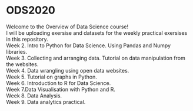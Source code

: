 # ODS2020
Welcome to the Overview of Data Science course!\
I will be uploading exersise and datasets for the weekly practical exersises in this repository.\
Week 2. Intro to Python for Data Science. Using Pandas and Numpy libraries.\
Week 3. Collecting and arranging data. Tutorial on data manipulation from the websites.\
Week 4. Data wrangling using open data websites.\
Week 5. Tutorial on graphs in Python.\
Week 6. Introduction to R for Data Science.\
Week 7.Data Visualisation with Python and R.\
Week 8. Data Analysis.\
Week 9. Data analytics practical.
